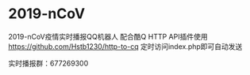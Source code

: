 # 2019-nCoV
2019-nCoV疫情实时播报QQ机器人
配合酷Q HTTP API插件使用
https://github.com/Hstb1230/http-to-cq
定时访问index.php即可自动发送

实时播报群：677269300

